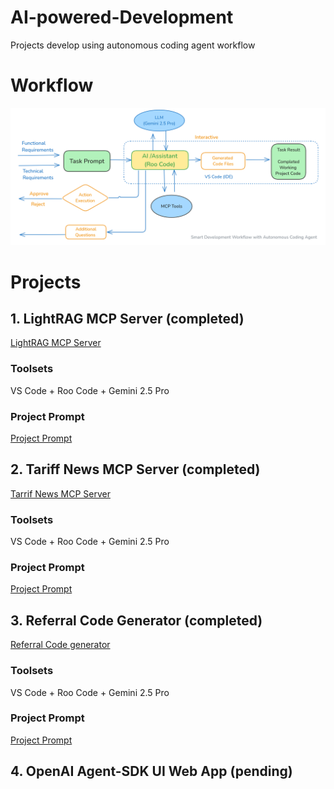 # AI-powered-Development
Projects develop using autonomous coding agent workflow

# Workflow
![Smart AI Development Workflow](smart_development_workflow_with_Autonomous_coding_agent.png "Smart AI Development Workflow")


# Projects

## 1. LightRAG MCP Server (completed)
[LightRAG MCP Server](lightRAG_MCP_Server)
### Toolsets
VS Code + Roo Code + Gemini 2.5 Pro
### Project Prompt
[Project Prompt](lightRAG_MCP_Server/project_prompt.md)

## 2. Tariff News MCP Server (completed)
[Tarrif News MCP Server](tariff-news-server)
### Toolsets
VS Code + Roo Code + Gemini 2.5 Pro
### Project Prompt
[Project Prompt](tariff-news-server/project_prompt.md)

## 3. Referral Code Generator (completed)
[Referral Code generator](referral_app)
### Toolsets
VS Code + Roo Code + Gemini 2.5 Pro
### Project Prompt
[Project Prompt](referral_app/project_prompt.md)


## 4. OpenAI Agent-SDK UI Web App (pending)







